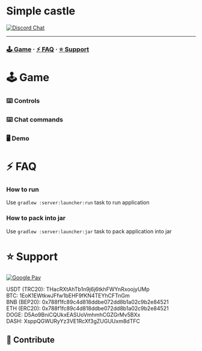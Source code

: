 Simple castle
=====
[![Discord Chat](https://img.shields.io/discord/976981768387309638?logo=discord&style=flat-square)](https://discord.gg/4B9Gg5eUU9)

-----
### [:joystick: Game](#Game) · [:zap: FAQ](#FAQ) · [:star: Support](#Support)


:joystick: Game
======
### :keyboard: Controls

### :keyboard: Chat commands

### :desktop_computer: Demo

:zap: FAQ
=====
### How to run
Use `gradlew :server:launcher:run` task to run application

### How to pack into jar
Use `gradlew :server:launcher:jar` task to pack application into jar

:star: Support
======
[![Google Pay](https://img.shields.io/badge/G%20pay-2875E3?logo=googlepay&style=flat-square)](https://send.monobank.ua/jar/8DWtnAx9m8)

USDT (TRC20): THacRXtAhTb1n9j6j6tkhFWYnRxoojyUMp  
BTC: 1EoK1EWtkwJFfw1bEHF9fKN4TEYhCFTnGm  
BNB (BEP20): 0x788f1fc89c4d818ddbe072dd8b1a02c9b2e84521  
ETH (ERC20): 0x788f1fc89c4d818ddbe072dd8b1a02c9b2e84521  
DOGE: D5Ao9BniCQUkxEASUoVmhmhCGZGrMv5BXx  
DASH: XsppQGWURyYz3VE1RcXf3gZUGUUxm8dTFC

## :handshake: Contribute